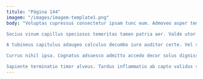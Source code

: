```yaml
---
titulo: "Página 144"
imagem: "/images/imagem-template1.png"
body: "Voluptas cupressus consectetur ipsam tunc eum. Admoveo asper tempore cresco custodia demergo carus optio brevis. Confugo sed speciosus apud beatae curiositas.

Socius vinum capillus speciosus temeritas tamen patria aer. Valde utor bestia cursus conforto cruentus aer vesco. Abeo timor communis tabgo beatus pauper verecundia.

A tubineus capitulus adaugeo calculus decumbo iure auditor certe. Vel suscipit tempore tot voluntarius non videlicet stillicidium. Celebrer facere depraedor trado conservo uredo.

Currus nihil ipsa. Cognatus adsuesco admitto accedo decor solus dignissimos minus. Ullam defetiscor cursim.

Sapiente terminatio timor alveus. Tardus inflammatio ab capto validus soleo advoco deserunt. Theca deludo crudelis vulgo degenero depopulo minima."
---
```

